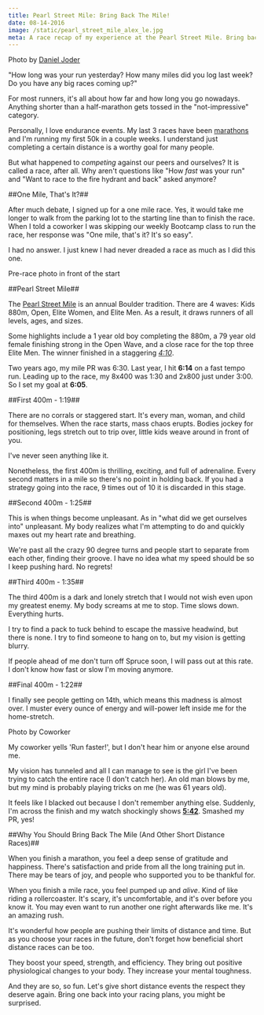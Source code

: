 ```yaml
---
title: Pearl Street Mile: Bring Back The Mile!
date: 08-14-2016
image: /static/pearl_street_mile_alex_le.jpg
meta: A race recap of my experience at the Pearl Street Mile. Bring back the mile!
---
```


<p>
<amp-img class="pure-img center" src="/static/alex_le_pearl_street_mile_daniel_joder_crop.jpg"
   alt="pearl street mile alex le image by daniel joder"
   layout="responsive"
   width=909
   height=607></amp-img>
<div class="separator">Photo by <a href="http://www.danieljoderphotography.com/the-pearl-street-mile/">Daniel Joder</a></div>
</p>

"How long was your run yesterday? How many miles did you log last week? Do you have any big races coming up?"

For most runners, it's all about how far and how long you go nowadays. Anything shorter than a half-marathon gets tossed in the "not-impressive" category.

Personally, I love endurance events. My last 3 races have been [marathons][2] and I'm running my first 50k in a couple weeks. I understand just completing a certain distance is a worthy goal for many people.

But what happened to *competing* against our peers and ourselves? It is called a race, after all. Why aren't questions like "How *fast* was your run" and "Want to race to the fire hydrant and back" asked anymore?

##One Mile, That's It?##

After much debate, I signed up for a one mile race. Yes, it would take me longer to walk from the parking lot to the starting line than to finish the race. When I told a coworker I was skipping our weekly Bootcamp class to run the race, her response was "One mile, that's it? It's so easy".

I had no answer. I just knew I had never dreaded a race as much as I did this one.

<p>
<amp-img class="pure-img center" src="/static/pearl_street_mile_alex_matt.jpg"
   alt="pearl street mile alex le and matt"
   layout="responsive"
   width=1024
   height=768></amp-img>
<div class="separator">Pre-race photo in front of the start</div>
</p>

##Pearl Street Mile##

The [Pearl Street Mile][1] is an annual Boulder tradition. There are 4 waves: Kids 880m, Open, Elite Women, and Elite Men. As a result, it draws runners of all levels, ages, and sizes.

Some highlights include a 1 year old boy completing the 880m, a 79 year old female finishing strong in the Open Wave, and a close race for the top three Elite Men. The winner finished in a staggering [*4:10*][4].

<p>
<amp-img class="pure-img center" src="/static/pearl_street_mile_2016_course.jpg"
   alt="pearl street mile 2016 course"
   layout="responsive"
   width=884
   height=437></amp-img>
</p>

Two years ago, my mile PR was 6:30. Last year, I hit **6:14** on a fast tempo run. Leading up to the race, my 8x400 was 1:30 and 2x800 just under 3:00. So I set my goal at **6:05**.

##First 400m - 1:19##

There are no corrals or staggered start. It's every man, woman, and child for themselves. When the race starts, mass chaos erupts. Bodies jockey for positioning, legs stretch out to trip over, little kids weave around in front of you.

I've never seen anything like it.

Nonetheless, the first 400m is thrilling, exciting, and full of adrenaline. Every second matters in a mile so there's no point in holding back. If you had a strategy going into the race, 9 times out of 10 it is discarded in this stage.

##Second 400m - 1:25##

<p>
<amp-img class="pure-img center" src="/static/I_immediately_regret_this_decision_anchorman.gif"
   alt="anchorman ron burgundy i immediately regret this decision"
   layout="responsive"
   width=640
   height=360></amp-img>
</p>

This is when things become unpleasant. As in "what did we get ourselves into" unpleasant. My body realizes what I'm attempting to do and quickly maxes out my heart rate and breathing.

We're past all the crazy 90 degree turns and people start to separate from each other, finding their groove. I have no idea what my speed should be so I keep pushing hard. No regrets!

##Third 400m - 1:35##

The third 400m is a dark and lonely stretch that I would not wish even upon my greatest enemy. My body screams at me to stop. Time slows down. Everything hurts.

I try to find a pack to tuck behind to escape the massive headwind, but there is none. I try to find someone to hang on to, but my vision is getting blurry.

If people ahead of me don't turn off Spruce soon, I will pass out at this rate. I don't know how fast or slow I'm moving anymore.

##Final 400m - 1:22##

I finally see people getting on 14th, which means this madness is almost over. I muster every ounce of energy and will-power left inside me for the home-stretch.

<p>
<amp-img class="pure-img center" src="/static/pearl_street_mile_alex_le.jpg"
   alt="pearl street mile alex le"
   layout="responsive"
   width=1024
   height=602></amp-img>
<div class="separator">Photo by Coworker</div>
</p>

My coworker yells 'Run faster!',  but I don't hear him or anyone else around me.

My vision has tunneled and all I can manage to see is the girl I've been trying to catch the entire race (I don't catch her). An old man blows by me, but my mind is probably playing tricks on me (he was 61 years old).

It feels like I blacked out because I don't remember anything else. Suddenly, I'm across the finish and my watch shockingly shows [**5:42**][3]. Smashed my PR, yes!

##Why You Should Bring Back The Mile (And Other Short Distance Races)##

When you finish a marathon, you feel a deep sense of gratitude and happiness. There's satisfaction and pride from all the long training put in. There may be tears of joy, and people who supported you to be thankful for.

When you finish a mile race, you feel pumped up and *alive*. Kind of like riding a rollercoaster. It's scary, it's uncomfortable, and it's over before you know it. You may even want to run another one right afterwards like me. It's an amazing rush.

It's wonderful how people are pushing their limits of distance and time. But as you choose your races in the future, don't forget how beneficial short distance races can be too.

They boost your speed, strength, and efficiency. They bring out positive physiological changes to your body. They increase your mental toughness.

And they are so, so fun. Let's give short distance events the respect they deserve again. Bring one back into your racing plans, you might be surprised.

[1]: http://flatironsrunningevents.com/races/pearl-street-mile/
[2]: /blog/chicago-marathon-recap.html
[3]: http://runningbears.com/pearl/Pearl_Street_Mile_Open_2016.HTM
[4]: http://runningbears.com/pearl/Pearl_Street_Mile_Elite_Mens_2016.HTM
